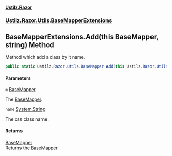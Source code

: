 #### [Ustilz.Razor](index.md 'index')
### [Ustilz.Razor.Utils](Ustilz.Razor.Utils.md 'Ustilz.Razor.Utils').[BaseMapperExtensions](Ustilz.Razor.Utils.BaseMapperExtensions.md 'Ustilz.Razor.Utils.BaseMapperExtensions')

## BaseMapperExtensions.Add(this BaseMapper, string) Method

Method which add a class by it name.

```csharp
public static Ustilz.Razor.Utils.BaseMapper Add(this Ustilz.Razor.Utils.BaseMapper m, string name);
```
#### Parameters

<a name='Ustilz.Razor.Utils.BaseMapperExtensions.Add(thisUstilz.Razor.Utils.BaseMapper,string).m'></a>

`m` [BaseMapper](Ustilz.Razor.Utils.BaseMapper.md 'Ustilz.Razor.Utils.BaseMapper')

The [BaseMapper](Ustilz.Razor.Utils.BaseMapper.md 'Ustilz.Razor.Utils.BaseMapper').

<a name='Ustilz.Razor.Utils.BaseMapperExtensions.Add(thisUstilz.Razor.Utils.BaseMapper,string).name'></a>

`name` [System.String](https://docs.microsoft.com/en-us/dotnet/api/System.String 'System.String')

The css class name.

#### Returns
[BaseMapper](Ustilz.Razor.Utils.BaseMapper.md 'Ustilz.Razor.Utils.BaseMapper')  
Returns the [BaseMapper](Ustilz.Razor.Utils.BaseMapper.md 'Ustilz.Razor.Utils.BaseMapper').